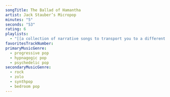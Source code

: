 ```yaml
---
songTitle: The Ballad of Hamantha
artist: Jack Stauber’s Micropop
minutes: "5"
seconds: "53"
rating: 6
playlists:
  - "[[a collection of narrative songs to transport you to a different world]]"
favoritesTrackNumber:
primaryMusicGenre:
  - progressive pop
  - hypnagogic pop
  - psychedelic pop
secondaryMusicGenre:
  - rock
  - zolo
  - synthpop
  - bedroom pop
---
```

